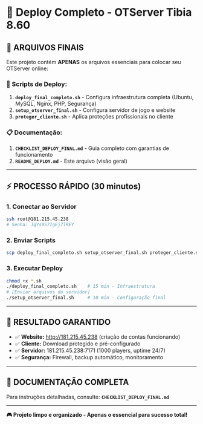 # 🚀 Deploy Completo - OTServer Tibia 8.60

## 📁 **ARQUIVOS FINAIS**

Este projeto contém **APENAS** os arquivos essenciais para colocar seu OTServer online:

### **🔧 Scripts de Deploy:**
1. **`deploy_final_completo.sh`** - Configura infraestrutura completa (Ubuntu, MySQL, Nginx, PHP, Segurança)
2. **`setup_otserver_final.sh`** - Configura servidor de jogo e website
3. **`proteger_cliente.sh`** - Aplica proteções profissionais no cliente

### **📋 Documentação:**
1. **`CHECKLIST_DEPLOY_FINAL.md`** - Guia completo com garantias de funcionamento
2. **`README_DEPLOY.md`** - Este arquivo (visão geral)

---

## ⚡ **PROCESSO RÁPIDO (30 minutos)**

### **1. Conectar ao Servidor**
```bash
ssh root@181.215.45.238
# Senha: JqYs957IgEj7lREY
```

### **2. Enviar Scripts**
```bash
scp deploy_final_completo.sh setup_otserver_final.sh proteger_cliente.sh root@181.215.45.238:/root/
```

### **3. Executar Deploy**
```bash
chmod +x *.sh
./deploy_final_completo.sh    # 15 min - Infraestrutura
# [Enviar arquivos do servidor]
./setup_otserver_final.sh     # 10 min - Configuração final
```

---

## 🎯 **RESULTADO GARANTIDO**

- ✅ **Website:** http://181.215.45.238 (criação de contas funcionando)
- ✅ **Cliente:** Download protegido e pré-configurado
- ✅ **Servidor:** 181.215.45.238:7171 (1000 players, uptime 24/7)
- ✅ **Segurança:** Firewall, backup automático, monitoramento

---

## 📖 **DOCUMENTAÇÃO COMPLETA**

Para instruções detalhadas, consulte: **`CHECKLIST_DEPLOY_FINAL.md`**

---

**🎮 Projeto limpo e organizado - Apenas o essencial para sucesso total!**
